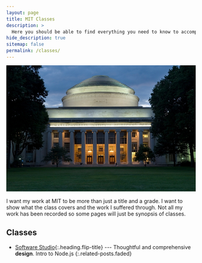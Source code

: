 ```yaml
---
layout: page
title: MIT Classes
description: >
  Here you should be able to find everything you need to know to accomplish the most common tasks when blogging with Hydejack.
hide_description: true
sitemap: false
permalink: /classes/
---
```


![](/assets/img/MIT/MIT_dome_dusk.jpg)

I want my work at MIT to be more than just a title and a grade.
I want to show what the class covers and the work I suffered through.
Not all my work has been recorded so some pages will just be synopsis of classes.

## Classes
* [Software Studio]{:.heading.flip-title} --- Thoughtful and comprehensive **design**. Intro to Node.js
{:.related-posts.faded}



[Software Studio]: software_studio.md
